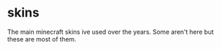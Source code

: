 # skins

The main minecraft skins ive used over the years. 
Some aren't here but these are most of them.
